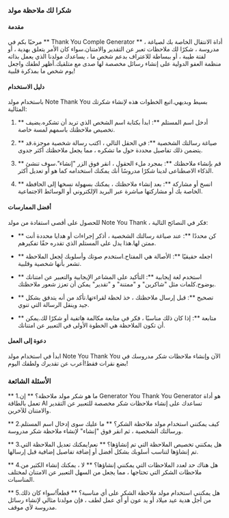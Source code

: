 ### شكرا لك ملاحظة مولد

#### مقدمة
مرحبًا بكم في ** Thank You Comple Generator ** ، أداة الانتقال الخاصة بك لصياغة مدروسة ، شكرًا لك ملاحظات تعبر عن التقدير والامتنان.سواء كان الأمر يتعلق بهدية ، أو لفتة طيبة ، أو ببساطة للاعتراف بدعم شخص ما ، يساعدك مولدنا الذي يعمل بذاته منظمة العفو الدولية على إنشاء رسائل مخصصة لها صدى مع متلقيك.أظهر لطفك واجعل يوم شخص ما بمذكرة قلبية!

#### دليل الاستخدام
باستخدام مولد Note Thank You بسيط وبديهي.اتبع الخطوات هذه لإنشاء شكرتك المثالية:

1. ** أدخل اسم المستلم **: ابدأ بكتابة اسم الشخص الذي تريد أن تشكره.يضيف تخصيص ملاحظتك باسمهم لمسة خاصة.

2. ** صياغة رسالتك الشخصية **: في الحقل التالي ، اكتب رسالة شخصية موجزة.قد يتضمن ذلك تفاصيل محددة حول ما تشكره ، مما يجعل ملاحظتك أكثر جدوى.

3. ** قم بإنشاء ملاحظتك **: بمجرد ملء الحقول ، انقر فوق الزر "إنشاء".سوف تنشئ الذكاء الاصطناعى لدينا شكرًا مدروسًا أنك يمكنك استخدامه كما هو أو تعديل أكثر.

4. ** انسخ أو مشاركة **: بعد إنشاء ملاحظتك ، يمكنك بسهولة نسخها إلى الحافظة الخاصة بك أو مشاركتها مباشرة عبر البريد الإلكتروني أو الوسائط الاجتماعية.

#### أفضل الممارسات
للحصول على أقصى استفادة من مولد Note You Thank ، فكر في النصائح التالية:

- ** كن محددًا **: عند صياغة رسالتك الشخصية ، أذكر إجراءات أو هدايا محددة أنت ممتن لها.هذا يدل على المستلم الذي تقدره حقًا تفكيرهم.

- ** اجعله حقيقيًا **: الأصالة هي المفتاح.استخدم صوتك وأسلوبك لجعل الملاحظة تشعر بأنها شخصية وقلبية.

- ** استخدم لغة إيجابية **: التأكيد على المشاعر الإيجابية والتعبير عن امتنانك بوضوح.كلمات مثل "شاكرين" و "ممتنة" و "تقدير" يمكن أن تعزز شعور ملاحظتك.

- ** تصحيح **: قبل إرسال ملاحظتك ، خذ لحظة لقراءتها.تأكد من أنه يتدفق بشكل جيد وينقل الرسالة التي تنوي.

- ** متابعة **: إذا كان ذلك مناسبًا ، فكر في متابعة مكالمة هاتفية أو شكرًا لك.يمكن أن تكون الملاحظة هي الخطوة الأولى في التعبير عن امتنانك.

#### دعوة إلى العمل
ابدأ في استخدام مولد Note You Thank You الآن وإنشاء ملاحظات شكر مدروسك في بضع نقرات فقط!أعرب عن تقديرك ولطفك اليوم!

### الأسئلة الشائعة

** 1.ما هو شكر مولد ملاحظة؟ **
إن Generator You Thank You Generator هو أداة تعمل بالطاقة AI تساعدك على إنشاء ملاحظات شكر مخصصة للتعبير عن التقدير والامتنان للآخرين.

** 2.كيف يمكنني استخدام مولد ملاحظة الشكر؟ **
ما عليك سوى إدخال اسم المستلم ورسالتك الشخصية ، ثم انقر فوق "إنشاء" لإنشاء ملاحظة شكر مدروسة.

** 3.هل يمكنني تخصيص الملاحظة التي تم إنشاؤها؟ **
نعم!يمكنك تعديل الملاحظة التي تم إنشاؤها لتناسب أسلوبك بشكل أفضل أو إضافة تفاصيل إضافية قبل إرسالها.

** 4.هل هناك حد لعدد الملاحظات التي يمكنني إنشاؤها؟ **
لا ، يمكنك إنشاء الكثير من ملاحظات الشكر التي تحتاجها ، مما يجعل من السهل التعبير عن الامتنان لمختلف المناسبات.

** 5.هل يمكنني استخدام مولد ملاحظة الشكر على أي مناسبة؟ **
قطعاً!سواء كان ذلك من أجل هدية عيد ميلاد أو يد عون أو أي عمل لطف ، فإن مولدنا مثالي لإنشاء رسائل مدروسة لأي موقف.